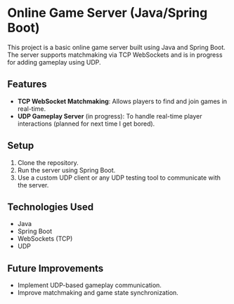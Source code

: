 # Online Game Server (Java/Spring Boot)

This project is a basic online game server built using Java and Spring Boot. The server supports matchmaking via TCP WebSockets and is in progress for adding gameplay using UDP.

## Features

- **TCP WebSocket Matchmaking**: Allows players to find and join games in real-time.
- **UDP Gameplay Server** (in progress): To handle real-time player interactions (planned for next time I get bored).

## Setup

1. Clone the repository.
2. Run the server using Spring Boot.
3. Use a custom UDP client or any UDP testing tool to communicate with the server.

## Technologies Used

- Java
- Spring Boot
- WebSockets (TCP)
- UDP

## Future Improvements

- Implement UDP-based gameplay communication.
- Improve matchmaking and game state synchronization.
